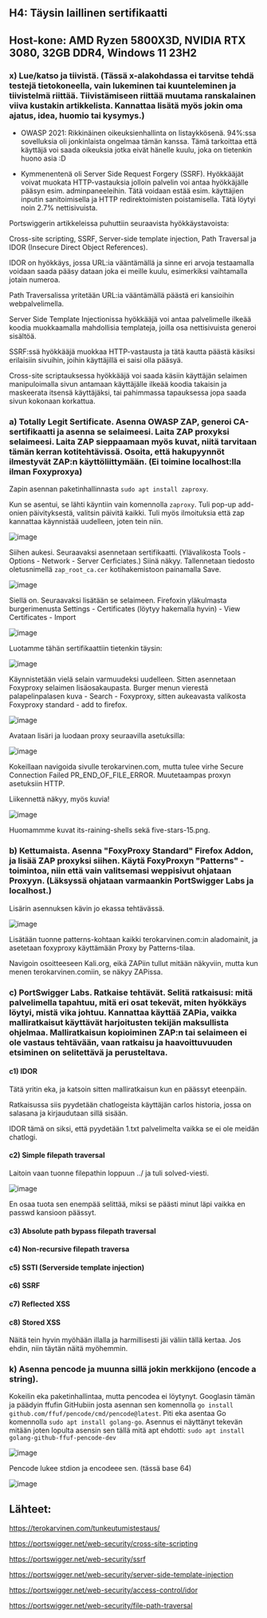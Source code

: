 ## H4: Täysin laillinen sertifikaatti

## Host-kone: AMD Ryzen 5800X3D, NVIDIA RTX 3080, 32GB DDR4, Windows 11 23H2

### x) Lue/katso ja tiivistä. (Tässä x-alakohdassa ei tarvitse tehdä testejä tietokoneella, vain lukeminen tai kuunteleminen ja tiivistelmä riittää. Tiivistämiseen riittää muutama ranskalainen viiva kustakin artikkelista. Kannattaa lisätä myös jokin oma ajatus, idea, huomio tai kysymys.)

- OWASP 2021: Rikkinäinen oikeuksienhallinta on listaykkösenä. 94%:ssa sovelluksia oli jonkinlaista ongelmaa tämän kanssa. Tämä tarkoittaa että käyttäjä voi saada oikeuksia jotka eivät hänelle kuulu, joka on tietenkin huono asia :D

- Kymmenentenä oli  Server Side Request Forgery (SSRF). Hyökkääjät voivat muokata HTTP-vastauksia jolloin palvelin voi antaa hyökkäjälle pääsyn esim. adminpaneeleihin. Tätä voidaan estää esim. käyttäjien inputin sanitoimisella ja HTTP redirektoimisten poistamisella. Tätä löytyi noin 2.7% nettisivuista.

Portswiggerin artikkeleissa puhuttiin seuraavista hyökkäystavoista:

Cross-site scripting, SSRF, Server-side template injection, Path Traversal ja IDOR (Insecure Direct Object References).

IDOR on hyökkäys, jossa URL:ia vääntämällä ja sinne eri arvoja testaamalla voidaan saada pääsy dataan joka ei meille kuulu, esimerkiksi vaihtamalla jotain numeroa.

Path Traversalissa yritetään URL:ia vääntämällä päästä eri kansioihin webpalvelimella. 

Server Side Template Injectionissa hyökkääjä voi antaa palvelimelle ilkeää koodia muokkaamalla mahdollisia templateja, joilla osa nettisivuista generoi sisältöä.

SSRF:ssä hyökkääjä muokkaa HTTP-vastausta ja tätä kautta päästä käsiksi erilaisiin sivuihin, joihin käyttäjillä ei saisi olla pääsyä.

Cross-site scriptauksessa hyökkääjä voi saada käsiin käyttäjän selaimen manipuloimalla sivun antamaan käyttäjälle ilkeää koodia takaisin ja maskeerata itsensä käyttäjäksi, tai pahimmassa tapauksessa jopa saada sivun kokonaan korkattua. 

### a) Totally Legit Sertificate. Asenna OWASP ZAP, generoi CA-sertifikaatti ja asenna se selaimeesi. Laita ZAP proxyksi selaimeesi. Laita ZAP sieppaamaan myös kuvat, niitä tarvitaan tämän kerran kotitehtävissä. Osoita, että hakupyynnöt ilmestyvät ZAP:n käyttöliittymään. (Ei toimine localhost:lla ilman Foxyproxya)

Zapin asennan paketinhallinnasta `sudo apt install zaproxy`.

Kun se asentui, se lähti käyntiin vain komennolla `zaproxy`. Tuli pop-up add-onien päivityksestä, valitsin päivitä kaikki. Tuli myös ilmoituksia että zap kannattaa käynnistää uudelleen, joten tein niin. 

![image](https://github.com/user-attachments/assets/c380514b-e78a-406c-b033-a50c392c3079)

Siihen aukesi. Seuraavaksi asennetaan sertifikaatti. (Ylävalikosta Tools - Options - Network - Server Cerficiates.) Siinä näkyy. Tallennetaan tiedosto oletusnimellä `zap_root_ca.cer` kotihakemistoon painamalla Save. 

![image](https://github.com/user-attachments/assets/4739d88d-a077-427b-b541-927e83c5a606)

Siellä on. Seuraavaksi lisätään se selaimeen. Firefoxin yläkulmasta burgerimenusta Settings - Certificates (löytyy hakemalla hyvin) - View Certificates - Import

![image](https://github.com/user-attachments/assets/daa689ef-f918-4e75-b58a-a00502e31862)

Luotamme tähän sertifikaattiin tietenkin täysin:

![image](https://github.com/user-attachments/assets/25b97f97-925c-419f-80b7-5eda0b51f238)

Käynnistetään vielä selain varmuudeksi uudelleen. Sitten asennetaan Foxyproxy selaimen lisäosakaupasta. Burger menun vierestä palapelinpalasen kuva - Search - Foxyproxy, sitten aukeavasta valikosta Foxyproxy standard - add to firefox. 

![image](https://github.com/user-attachments/assets/fb959918-063c-4da0-90fa-4ccd2aaed7ce)

Avataan lisäri ja luodaan proxy seuraavilla asetuksilla:

![image](https://github.com/user-attachments/assets/318d83e0-89ff-46e6-975b-c8cf537a41d0)

Kokeillaan navigoida sivulle terokarvinen.com, mutta tulee virhe Secure Connection Failed PR_END_OF_FILE_ERROR. Muutetaampas proxyn asetuksiin HTTP. 

Liikennettä näkyy, myös kuvia!

![image](https://github.com/user-attachments/assets/ddddf3bf-7c96-43a6-a14e-9c44804f6dc6)

Huomammme kuvat its-raining-shells sekä five-stars-15.png.

### b) Kettumaista. Asenna "FoxyProxy Standard" Firefox Addon, ja lisää ZAP proxyksi siihen. Käytä FoxyProxyn "Patterns" -toimintoa, niin että vain valitsemasi weppisivut ohjataan Proxyyn. (Läksyssä ohjataan varmaankin PortSwigger Labs ja localhost.)

Lisärin asennuksen kävin jo ekassa tehtävässä.

![image](https://github.com/user-attachments/assets/0b91641d-71b2-4d15-86bb-f6837106e80e)

Lisätään tuonne patterns-kohtaan kaikki terokarvinen.com:in aladomainit, ja asetetaan foxyproxy käyttämään Proxy by Patterns-tilaa. 

Navigoin osoitteeseen Kali.org, eikä ZAPiin tullut mitään näkyviin, mutta kun menen terokarvinen.comiin, se näkyy ZAPissa. 

### c) PortSwigger Labs. Ratkaise tehtävät. Selitä ratkaisusi: mitä palvelimella tapahtuu, mitä eri osat tekevät, miten hyökkäys löytyi, mistä vika johtuu. Kannattaa käyttää ZAPia, vaikka malliratkaisut käyttävät harjoitusten tekijän maksullista ohjelmaa. Malliratkaisun kopioiminen ZAP:n tai selaimeen ei ole vastaus tehtävään, vaan ratkaisu ja haavoittuvuuden etsiminen on selitettävä ja perusteltava.
  
#### c1) IDOR

Tätä yritin eka, ja katsoin sitten malliratkaisun kun en päässyt eteenpäin.

Ratkaisussa siis pyydetään chatlogeista käyttäjän carlos historia, jossa on salasana ja kirjaudutaan sillä sisään.

IDOR tämä on siksi, että pyydetään 1.txt palvelimelta vaikka se ei ole meidän chatlogi.

#### c2) Simple filepath traversal

Laitoin vaan tuonne filepathin loppuun ../ ja tuli solved-viesti.

![image](https://github.com/user-attachments/assets/ba528fc6-6d95-4e0e-be7f-30dd2e707fc1)

En osaa tuota sen enempää selittää, miksi se päästi minut läpi vaikka en passwd kansioon päässyt.

#### c3) Absolute path bypass filepath traversal 
#### c4) Non-recursive filepath traversa
#### c5) SSTI (Serverside template injection)
#### c6) SSRF
#### c7) Reflected XSS
#### c8) Stored XSS

Näitä tein hyvin myöhään illalla ja harmillisesti jäi väliin tällä kertaa. Jos ehdin, niin täytän näitä myöhemmin.

### k) Asenna pencode ja muunna sillä jokin merkkijono (encode a string).

Kokeilin eka paketinhallintaa, mutta pencodea ei löytynyt. Googlasin tämän ja päädyin ffufin GitHubiin josta asennan sen komennolla `go install github.com/ffuf/pencode/cmd/pencode@latest`. Piti eka asentaa Go komennolla `sudo apt install golang-go`. Asennus ei näyttänyt tekevän mitään joten lopulta asensin sen tällä mitä apt ehdotti: `sudo apt install golang-github-ffuf-pencode-dev`

![image](https://github.com/user-attachments/assets/4bd248fd-6b68-4216-b4f7-7d10312038a6)

Pencode lukee stdion ja encodeee sen. (tässä base 64)

![image](https://github.com/user-attachments/assets/3f35397e-d937-41aa-967e-52cb7bb93115)

## Lähteet:

https://terokarvinen.com/tunkeutumistestaus/

https://portswigger.net/web-security/cross-site-scripting

https://portswigger.net/web-security/ssrf

https://portswigger.net/web-security/server-side-template-injection

https://portswigger.net/web-security/access-control/idor

https://portswigger.net/web-security/file-path-traversal
